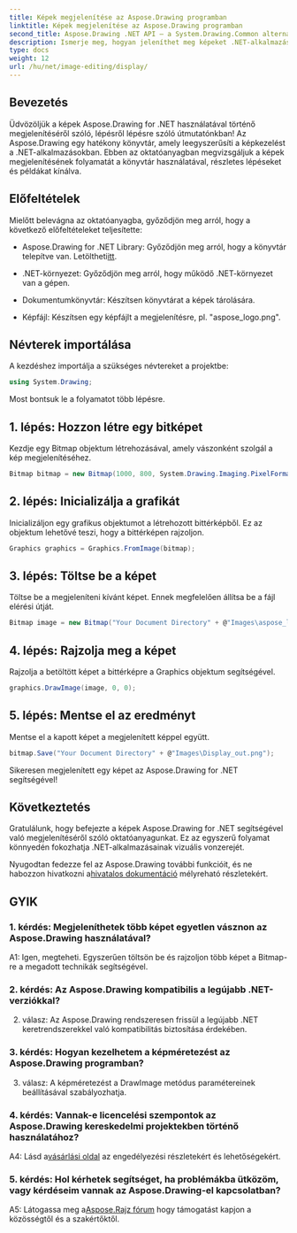 ```yaml
---
title: Képek megjelenítése az Aspose.Drawing programban
linktitle: Képek megjelenítése az Aspose.Drawing programban
second_title: Aspose.Drawing .NET API – a System.Drawing.Common alternatívája
description: Ismerje meg, hogyan jeleníthet meg képeket .NET-alkalmazásokban az Aspose.Drawing segítségével. Kövesse oktatóanyagunkat az egyszerű lépésekért, és javítsa vizuális tartalmait.
type: docs
weight: 12
url: /hu/net/image-editing/display/
---
```

## Bevezetés

Üdvözöljük a képek Aspose.Drawing for .NET használatával történő megjelenítéséről szóló, lépésről lépésre szóló útmutatónkban! Az Aspose.Drawing egy hatékony könyvtár, amely leegyszerűsíti a képkezelést a .NET-alkalmazásokban. Ebben az oktatóanyagban megvizsgáljuk a képek megjelenítésének folyamatát a könyvtár használatával, részletes lépéseket és példákat kínálva.

## Előfeltételek

Mielőtt belevágna az oktatóanyagba, győződjön meg arról, hogy a következő előfeltételeket teljesítette:

-  Aspose.Drawing for .NET Library: Győződjön meg arról, hogy a könyvtár telepítve van. Letöltheti[itt](https://releases.aspose.com/drawing/net/).

- .NET-környezet: Győződjön meg arról, hogy működő .NET-környezet van a gépen.

- Dokumentumkönyvtár: Készítsen könyvtárat a képek tárolására.

- Képfájl: Készítsen egy képfájlt a megjelenítésre, pl. "aspose_logo.png".

## Névterek importálása

A kezdéshez importálja a szükséges névtereket a projektbe:

```csharp
using System.Drawing;
```

Most bontsuk le a folyamatot több lépésre.

## 1. lépés: Hozzon létre egy bitképet

Kezdje egy Bitmap objektum létrehozásával, amely vászonként szolgál a kép megjelenítéséhez.

```csharp
Bitmap bitmap = new Bitmap(1000, 800, System.Drawing.Imaging.PixelFormat.Format32bppPArgb);
```

## 2. lépés: Inicializálja a grafikát

Inicializáljon egy grafikus objektumot a létrehozott bittérképből. Ez az objektum lehetővé teszi, hogy a bittérképen rajzoljon.

```csharp
Graphics graphics = Graphics.FromImage(bitmap);
```

## 3. lépés: Töltse be a képet

Töltse be a megjeleníteni kívánt képet. Ennek megfelelően állítsa be a fájl elérési útját.

```csharp
Bitmap image = new Bitmap("Your Document Directory" + @"Images\aspose_logo.png");
```

## 4. lépés: Rajzolja meg a képet

Rajzolja a betöltött képet a bittérképre a Graphics objektum segítségével.

```csharp
graphics.DrawImage(image, 0, 0);
```

## 5. lépés: Mentse el az eredményt

Mentse el a kapott képet a megjelenített képpel együtt.

```csharp
bitmap.Save("Your Document Directory" + @"Images\Display_out.png");
```

Sikeresen megjelenített egy képet az Aspose.Drawing for .NET segítségével!

## Következtetés

Gratulálunk, hogy befejezte a képek Aspose.Drawing for .NET segítségével való megjelenítéséről szóló oktatóanyagunkat. Ez az egyszerű folyamat könnyedén fokozhatja .NET-alkalmazásainak vizuális vonzerejét.

Nyugodtan fedezze fel az Aspose.Drawing további funkcióit, és ne habozzon hivatkozni a[hivatalos dokumentáció](https://reference.aspose.com/drawing/net/) mélyreható részletekért.

## GYIK

### 1. kérdés: Megjeleníthetek több képet egyetlen vásznon az Aspose.Drawing használatával?

A1: Igen, megteheti. Egyszerűen töltsön be és rajzoljon több képet a Bitmap-re a megadott technikák segítségével.

### 2. kérdés: Az Aspose.Drawing kompatibilis a legújabb .NET-verziókkal?

2. válasz: Az Aspose.Drawing rendszeresen frissül a legújabb .NET keretrendszerekkel való kompatibilitás biztosítása érdekében.

### 3. kérdés: Hogyan kezelhetem a képméretezést az Aspose.Drawing programban?

3. válasz: A képméretezést a DrawImage metódus paramétereinek beállításával szabályozhatja.

### 4. kérdés: Vannak-e licencelési szempontok az Aspose.Drawing kereskedelmi projektekben történő használatához?

A4: Lásd a[vásárlási oldal](https://purchase.aspose.com/buy) az engedélyezési részletekért és lehetőségekért.

### 5. kérdés: Hol kérhetek segítséget, ha problémákba ütközöm, vagy kérdéseim vannak az Aspose.Drawing-el kapcsolatban?

 A5: Látogassa meg a[Aspose.Rajz fórum](https://forum.aspose.com/c/diagram/17) hogy támogatást kapjon a közösségtől és a szakértőktől.